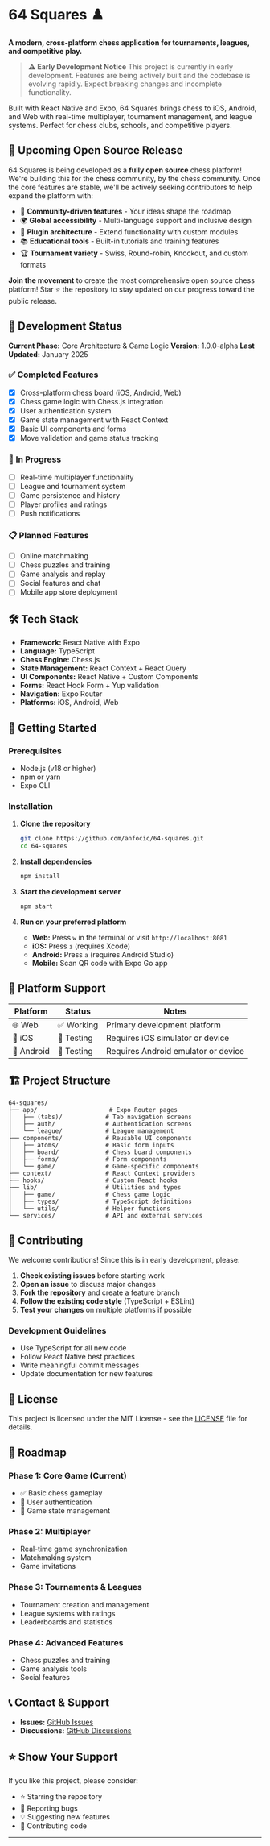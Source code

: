 # 64 Squares ♟️

**A modern, cross-platform chess application for tournaments, leagues, and competitive play.**

> **⚠️ Early Development Notice**
> This project is currently in early development. Features are being actively built and the codebase is evolving rapidly. Expect breaking changes and incomplete functionality.

Built with React Native and Expo, 64 Squares brings chess to iOS, Android, and Web with real-time multiplayer, tournament management, and league systems. Perfect for chess clubs, schools, and competitive players.

## 🌟 Upcoming Open Source Release

64 Squares is being developed as a **fully open source** chess platform! We're building this for the chess community, by the chess community. Once the core features are stable, we'll be actively seeking contributors to help expand the platform with:

- 🎯 **Community-driven features** - Your ideas shape the roadmap
- 🌍 **Global accessibility** - Multi-language support and inclusive design
- 🔧 **Plugin architecture** - Extend functionality with custom modules
- 📚 **Educational tools** - Built-in tutorials and training features
- 🏆 **Tournament variety** - Swiss, Round-robin, Knockout, and custom formats

**Join the movement** to create the most comprehensive open source chess platform! Star ⭐ the repository to stay updated on our progress toward the public release.

## 🚧 Development Status

**Current Phase:** Core Architecture & Game Logic
**Version:** 1.0.0-alpha
**Last Updated:** January 2025

### ✅ Completed Features
- [x] Cross-platform chess board (iOS, Android, Web)
- [x] Chess game logic with Chess.js integration
- [x] User authentication system
- [x] Game state management with React Context
- [x] Basic UI components and forms
- [x] Move validation and game status tracking

### 🚧 In Progress
- [ ] Real-time multiplayer functionality
- [ ] League and tournament system
- [ ] Game persistence and history
- [ ] Player profiles and ratings
- [ ] Push notifications

### 📋 Planned Features
- [ ] Online matchmaking
- [ ] Chess puzzles and training
- [ ] Game analysis and replay
- [ ] Social features and chat
- [ ] Mobile app store deployment

## 🛠️ Tech Stack

- **Framework:** React Native with Expo
- **Language:** TypeScript
- **Chess Engine:** Chess.js
- **State Management:** React Context + React Query
- **UI Components:** React Native + Custom Components
- **Forms:** React Hook Form + Yup validation
- **Navigation:** Expo Router
- **Platforms:** iOS, Android, Web

## 🚀 Getting Started

### Prerequisites
- Node.js (v18 or higher)
- npm or yarn
- Expo CLI

### Installation

1. **Clone the repository**
   ```bash
   git clone https://github.com/anfocic/64-squares.git
   cd 64-squares
   ```

2. **Install dependencies**
   ```bash
   npm install
   ```

3. **Start the development server**
   ```bash
   npm start
   ```

4. **Run on your preferred platform**
   - **Web:** Press `w` in the terminal or visit `http://localhost:8081`
   - **iOS:** Press `i` (requires Xcode)
   - **Android:** Press `a` (requires Android Studio)
   - **Mobile:** Scan QR code with Expo Go app

## 📱 Platform Support

| Platform | Status | Notes |
|----------|--------|-------|
| 🌐 Web | ✅ Working | Primary development platform |
| 📱 iOS | 🚧 Testing | Requires iOS simulator or device |
| 🤖 Android | 🚧 Testing | Requires Android emulator or device |

## 🏗️ Project Structure

```
64-squares/
├── app/                    # Expo Router pages
│   ├── (tabs)/            # Tab navigation screens
│   ├── auth/              # Authentication screens
│   └── league/            # League management
├── components/            # Reusable UI components
│   ├── atoms/             # Basic form inputs
│   ├── board/             # Chess board components
│   ├── forms/             # Form components
│   └── game/              # Game-specific components
├── context/               # React Context providers
├── hooks/                 # Custom React hooks
├── lib/                   # Utilities and types
│   ├── game/              # Chess game logic
│   ├── types/             # TypeScript definitions
│   └── utils/             # Helper functions
└── services/              # API and external services
```

## 🤝 Contributing

We welcome contributions! Since this is in early development, please:

1. **Check existing issues** before starting work
2. **Open an issue** to discuss major changes
3. **Fork the repository** and create a feature branch
4. **Follow the existing code style** (TypeScript + ESLint)
5. **Test your changes** on multiple platforms if possible

### Development Guidelines
- Use TypeScript for all new code
- Follow React Native best practices
- Write meaningful commit messages
- Update documentation for new features

## 📄 License

This project is licensed under the MIT License - see the [LICENSE](LICENSE) file for details.

## 🎯 Roadmap

### Phase 1: Core Game (Current)
- ✅ Basic chess gameplay
- 🚧 User authentication
- 🚧 Game state management

### Phase 2: Multiplayer
- Real-time game synchronization
- Matchmaking system
- Game invitations

### Phase 3: Tournaments & Leagues
- Tournament creation and management
- League systems with ratings
- Leaderboards and statistics

### Phase 4: Advanced Features
- Chess puzzles and training
- Game analysis tools
- Social features

## 📞 Contact & Support

- **Issues:** [GitHub Issues](https://github.com/yourusername/64-squares/issues)
- **Discussions:** [GitHub Discussions](https://github.com/yourusername/64-squares/discussions)

## ⭐ Show Your Support

If you like this project, please consider:
- ⭐ Starring the repository
- 🐛 Reporting bugs
- 💡 Suggesting new features
- 🤝 Contributing code

---
